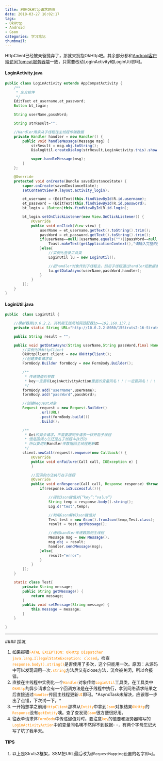 ```yaml
---
title: 利用OkHttp请求网络
date: 2018-03-27 16:02:17
tags:
- OkHttp
- Android
- Gson
categories: 学习笔记
thumbnail: 
---
```

HttpClient已经被亲爸抛弃了，那就来拥抱OkHttp吧。其余部分都和[Android客户端访问Tomcat服务器端](http://hishark.cc/2018/03/26/Android客户端访问Tomcat服务器端/)一致，只需要改动LoginActivity和LoginUtil即可。
<!--more-->

#### LoginActivity.java

```java
public class LoginActivity extends AppCompatActivity {
    /**
     * 定义控件
     */
    EditText et_username,et_password;
    Button bt_login;

    String userName,passWord;

    String strResult="";

    //Handler用来从子线程往主线程传输数据
    private Handler handler = new Handler() {
        public void handleMessage(Message msg) {
            strResult = msg.obj.toString();
            DialogUtil.createDialog(strResult,LoginActivity.this).show();

            super.handleMessage(msg);
        }
    };

    @Override
    protected void onCreate(Bundle savedInstanceState) {
        super.onCreate(savedInstanceState);
        setContentView(R.layout.activity_login);

        et_username = (EditText)this.findViewById(R.id.username);
        et_password = (EditText)this.findViewById(R.id.password);
        bt_login = (Button)this.findViewById(R.id.login);

        bt_login.setOnClickListener(new View.OnClickListener() {
            @Override
            public void onClick(View view) {
                userName = et_username.getText().toString().trim();
                passWord = et_password.getText().toString().trim();
                if(userName==null||userName.equals("")||passWord==null||passWord.equals("")){
                    Toast.makeText(getApplicationContext(),"请输入完整的登录信息", Toast.LENGTH_SHORT).show();
                }else{
                    //实例化登录工具类
                    LoginUtil lu = new LoginUtil();

                    //把handler对象传到子线程去，然后子线程通过handler把数据发回主线程，更新UI
                    lu.getDataAsync(userName,passWord,handler);
                }
            }
        });
    }
}
```
#### LoginUtil.java

```java
public  class LoginUtil {

    //模拟器用10.0.2.2，真机用无线局域网适配器ip——192.168.137.1
    private static String URL="http://10.0.2.2:8080/15Struts2-16-Struts-server/loginActivity.action";

    public String result = "";

    public void getDataAsync(String userName,String passWord,final Handler handler)  {
        //实例化OkHttpClient
        OkHttpClient client = new OkHttpClient();
        //创建表单请求体
        FormBody.Builder formBody = new FormBody.Builder();

        /**
         * 传递键值对参数
         * key一定要和LoginActivityAction里面的变量同名！！！一定要同名！！！
         */
        formBody.add("userName",userName);
        formBody.add("passWord",passWord);

        //创建Request对象
        Request request = new Request.Builder()
                .url(URL)
                .post(formBody.build())
                .build();

        /**
         * Get的异步请求，不需要跟同步请求一样开启子线程
         * 但是回调方法还是在子线程中执行的
         * 所以要用到Handler传数据回主线程更新UI
         */
        client.newCall(request).enqueue(new Callback() {
            @Override
            public void onFailure(Call call, IOException e) {
            }

            //回调的方法执行在子线程
            @Override
            public void onResponse(Call call, Response response) throws IOException {
                if(response.isSuccessful()){

                    //得到Json键值对{“key”:“value”}
                    String temp = response.body().string();
                    Log.d("test",temp);

                    //利用Gson解析Json键值对
                    Test test = new Gson().fromJson(temp,Test.class);
                    result = test.getMessage();

                    //通过handler传递数据到主线程
                    Message msg = new Message();
                    msg.obj = result;
                    handler.sendMessage(msg);
                }else{
                    result="error";
                }
            }
        });
    }

    static class Test{
        private String message;
        public String getMessage() {
            return message;
        }
        public void setMessage(String message) {
            this.message = message;
        }
    }

}
```

<hr>
#### 踩坑

<ol>
<li>如果报错<font color="#FF8C00"><code>FATAL EXCEPTION: OkHttp Dispatcher java.lang.IllegalStateException: closed</code></font>，检查<font color="#FF8C00"><code>response.body().string()</code></font>是否使用了多次，这个只能用一次。原因：从源码中可以发现调用一次<font color="#FF8C00"><code>.string</code></font>方法后又有close方法，流会被关闭，所以会报错。</li>
<li>直接在主线程中实例化一个<font color="#FF8C00"><code>Handler</code></font>对象传给<font color="#FF8C00"><code>LoginUtil</code></font>工具类，在工具类中<font color="#FF8C00"><code>OkHttp</code></font>的异步请求会有一个回调方法是在子线程中执行，拿到网络请求结果之后直接通过<font color="#FF8C00"><code>Handler</code></font>传回主线程更新<font color="#FF8C00"><code>UI</code></font>即可。*AsyncTask未解决，应该哪一步出了点错，下次试一下。*</li>
<li>一开始想学之前用<font color="#FF8C00"><code>HttpClient</code></font>那样从<font color="#FF8C00"><code>Entity</code></font>中拿到<font color="#FF8C00"><code>Json</code></font>对象结果<font color="#FF8C00"><code>OkHttp</code></font>的<font color="#FF8C00"><code>Response</code></font>没有<font color="#FF8C00"><code>getEntity</code></font>噢。查了查发现<font color="#FF8C00"><code>Gson</code></font>很方便很好用。</li>
<li>往表单请求体<font color="#FF8C00"><code>FormBody</code></font>中传递键值对时，要注意<font color="#FF8C00"><code>key</code></font>的值要和服务器端写的<font color="#FF8C00"><code>LoginActivityAction</code></font>中的变量同名噢不然得不到数据- -，有两个字母忘记大写了坑了我半天。</li>
</ol>

#### TIPS

1. 以上是Struts2框架，SSM把URL最后改为`@RequestMapping`设置的名字即可。